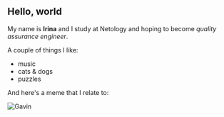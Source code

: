 ## Hello, world

My name is **Irina** and I study at Netology and hoping to become *quality assurance engineer*. 

A couple of things I like:

- music
- cats & dogs
- puzzles

And here's a meme that I relate to:

![Gavin](https://i.pinimg.com/550x/8a/00/93/8a009389c8eb79b82b278da85cc88ac5.jpg)